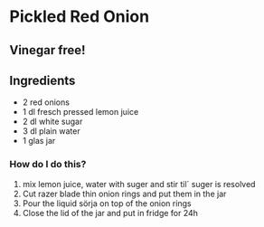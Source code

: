 # Pickled Red Onion

## Vinegar free!

## Ingredients

* 2 red onions
* 1 dl fresch pressed lemon juice
* 2 dl white sugar
* 3 dl plain water
* 1 glas jar

### How do I do this?

1. mix lemon juice, water with suger and stir til´ suger is resolved
2. Cut razer blade thin onion rings and put them in the jar
3. Pour the liquid sörja on top of the onion rings
4. Close the lid of the jar and put in fridge for 24h
